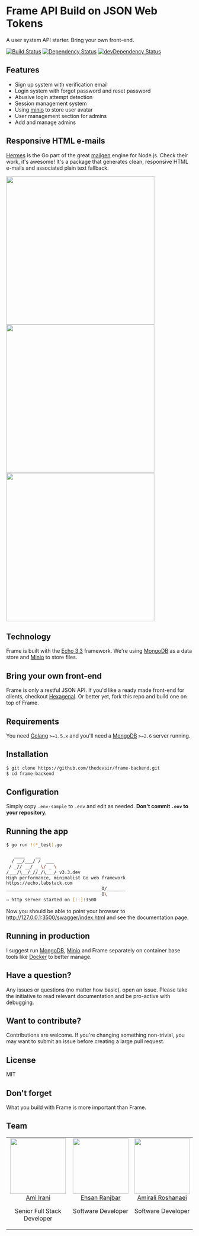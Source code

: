 # Frame API Build on JSON Web Tokens

A user system API starter. Bring your own front-end.

[![Build Status](https://travis-ci.org/thedevsir/frame-backend.svg?branch=master)](https://travis-ci.org/thedevsir/frame-backend)
[![Dependency Status](https://david-dm.org/thedevsir/frame-backend.svg?style=flat)](https://david-dm.org/thedevsir/frame-backend)
[![devDependency Status](https://david-dm.org/thedevsir/frame-backend/dev-status.svg?style=flat)](https://david-dm.org/thedevsir/frame-backend#info=devDependencies)


## Features

 - Sign up system with verification email
 - Login system with forgot password and reset password
 - Abusive login attempt detection
 - Session management system
 - Using [minio](https://minio.io/) to store user avatar
 - User management section for admins
 - Add and manage admins

## Responsive HTML e-mails

[Hermes](https://github.com/matcornic/hermes)  is the Go part of the great [mailgen](https://github.com/eladnava/mailgen) engine for Node.js. Check their work, it's awesome! It's a package that generates clean, responsive HTML e-mails and associated plain text fallback.

<img src="https://raw.githubusercontent.com/matcornic/hermes/master/screens/default/welcome.png" height="400" /> <img src="https://raw.githubusercontent.com/matcornic/hermes/master/screens/default/reset.png" height="400" /> <img src="https://raw.githubusercontent.com/matcornic/hermes/master/screens/default/receipt.png" height="400" />


## Technology

Frame is built with the [Echo 3.3](https://echo.labstack.com/) framework. We're
using [MongoDB](http://www.mongodb.org/) as a data store and [Minio](https://minio.io/) to store files.

## Bring your own front-end

Frame is only a restful JSON API. If you'd like a ready made front-end for clients,
checkout [Hexagenal](https://github.com/thedevsir/hexagonal). Or better yet, fork
this repo and build one on top of Frame.

## Requirements

You need [Golang](https://golang.org/) `>=1.5.x` and you'll need a
[MongoDB](http://www.mongodb.org/downloads) `>=2.6` server running.

## Installation

```bash
$ git clone https://github.com/thedevsir/frame-backend.git
$ cd frame-backend
```

## Configuration


Simply copy `.env-sample` to `.env` and edit as needed. __Don't commit `.env`
to your repository.__

## Running the app

```bash
$ go run !(*_test).go

   ____    __
  / __/___/ /  ___
 / _// __/ _ \/ _ \
/___/\__/_//_/\___/ v3.3.dev
High performance, minimalist Go web framework
https://echo.labstack.com
____________________________________O/_______
                                    O\
⇨ http server started on [::]:3500
```

Now you should be able to point your browser to http://127.0.0.1:3500/swagger/index.html and
see the documentation page.

## Running in production

I suggest run [MongoDB](http://www.mongodb.org/downloads), [Minio](http://minio.io) and Frame separately on container base tools like [Docker](http://docker.com) to better manage.

## Have a question?

Any issues or questions (no matter how basic), open an issue. Please take the
initiative to read relevant documentation and be pro-active with debugging.


## Want to contribute?

Contributions are welcome. If you're changing something non-trivial, you may
want to submit an issue before creating a large pull request.



## License

MIT


## Don't forget

What you build with Frame is more important than Frame. 

## Team

<table border="0">
  <tbody>
    <tr>
      <td align="center" valign="top">
        <img width="150" height="150" src="https://github.com/iraniamir.png?s=150">
        <br>
        <a href="https://github.com/iraniamir">Ami Irani</a>
        <p>Senior Full Stack Developer</p>
      </td>
      <td align="center" valign="top">
        <img width="150" height="150" src="https://github.com/ehsanranjbar.png?s=150">
        <br>
        <a href="https://github.com/ehsanranjbar">Ehsan Ranjbar</a>
        <p>Software Developer</p>
      </td>
      <td align="center" valign="top">
        <img width="150" height="150" src="https://github.com/bitcodr.png?s=150">
        <br>
        <a href="https://github.com/bitcodr">Amirali Roshanaei</a>
        <p>Software Developer</p>
      </td>
     </tr>
  </tbody>
</table>
